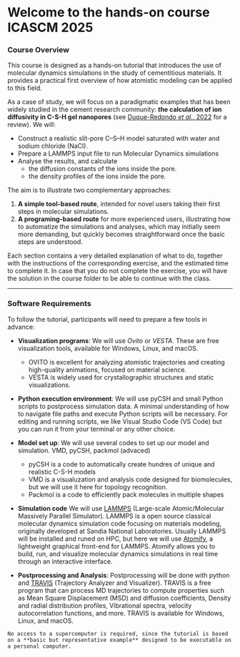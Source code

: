 # Welcome to the hands-on course ICASCM 2025

### Course Overview  

This course is designed as a hands-on tutorial that introduces the use of molecular dynamics simulations in the study of cementitious materials. It provides a practical first overview of how atomistic modeling can be applied to this field.  

As a case of study, we will focus on a paradigmatic examples that has been widely studied in the cement research community: **the calculation of ion diffusivity in C-S-H gel nanopores** (see [Duque-Redondo *et al.*, 2022](https://doi.org/10.1016/j.cemconres.2022.106784) for a review). We will: 

- Construct a realistic slit-pore C–S–H model saturated with water and sodium chloride (NaCl).
- Prepare a LAMMPS input file to run Molecular Dynamics simulations
- Analyse the results, and calculate
  - the diffusion constants of the ions inside the pore. 
  - the density profiles of the ions inside the pore.  

The aim is to illustrate two complementary approaches:  

1. **A simple tool-based route**, intended for novel users taking their first steps in molecular simulations.  
2. **A programing-based route** for more experienced users, illustrating how to automatize the simulations and analyses, which may initially seem more demanding, but quickly becomes straightforward once the basic steps are understood.  

Each section contains a very detailed explanation of what to do, together with the instructions of the corresponding exercise, and the estimated time to complete it. In case that you do not complete the exercise, you will have the solution in the course folder to be able to continue with the class.

---

### Software Requirements  

To follow the tutorial, participants will need to prepare a few tools in advance:  

- **Visualization programs**: We will use *Ovito* or *VESTA*. These are free visualization tools, available for Windows, Linux, and macOS.
  - OVITO is excellent for analyzing atomistic trajectories and creating high-quality animations, focused on material science.
  - VESTA is widely used for crystallographic structures and static visualizations.

- **Python execution environment**: We will use pyCSH and small Python scripts to postprocess simulation data. A minimal understanding of how to navigate file paths and execute Python scripts will be necessary. For editing and running scripts, we like Visual Studio Code (VS Code) but you can run it from your terminal or any other choice. 

- **Model set up**: We will use several codes to set up our model and simulation. VMD, pyCSH, packmol (advaced)
  - pyCSH is a code to automatically create hundres of unique and realistic C-S-H models 
  - VMD is a visualuzation and analysis code designed for biomolecules, but we will use it here for topology recognition.
  - Packmol is a code to efficiently pack molecules in multiple shapes

- **Simulation code** We will use [LAMMPS](https://docs.lammps.org) (Large-scale Atomic/Molecular Massively Parallel Simulator). LAMMPS is a open source classical molecular dynamics simulation code focusing on materials modeling, originally developed at Sandia National Laboratories. Usually LAMMPS will be installed and runed on HPC, but here we will use [Atomify](https://andeplane.github.io/atomify/), a lightweight graphical front-end for LAMMPS. Atomify allows you to build, run, and visualize molecular dynamics simulations in real time through an interactive interface. 

- **Postprocessing and Analysis**: Postprocessing will be done with python and [TRAVIS](travis-analyzer.de) (Trajectory Analyzer and Visualizer). TRAVIS is a free program that can process MD trajectories to compute properties such as Mean Square Displacement (MSD) and diffusion coefficients, Density and radial distribution profiles, Vibrational spectra, velocity autocorrelation functions, and more. TRAVIS is available for Windows, Linux, and macOS.

```{note}
No access to a supercomputer is required, since the tutorial is based on a **basic but representative example** designed to be executable on a personal computer.  
```
